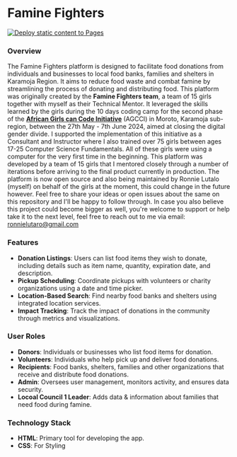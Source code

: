 # Famine Fighters

[![Deploy static content to Pages](https://github.com/ronnielutalo/Femine-Fighters/actions/workflows/static.yml/badge.svg)](https://github.com/ronnielutalo/Femine-Fighters/actions/workflows/static.yml)

### Overview

The Famine Fighters platform is designed to facilitate food donations from individuals and businesses to local food banks, families and shelters in Karamoja Region. It aims to reduce food waste and combat famine by streamlining the process of donating and distributing food. This platform was originally created by the **Famine Fighters team**, a team of 15 girls together with myself as their Technical Mentor. It leveraged the skills learned by the girls during the 10 days coding camp for the second phase of the [**African Girls can Code Initiative**](https://africa.unwomen.org/en/where-we-are/eastern-and-southern-africa/liaison-office-to-au-and-uneca/african-girls-can-code-initiative-agcci) (AGCCI) in Moroto, Karamoja sub-region, between the 27th May - 7th June 2024, aimed at closing the digital gender divide. I supported the implementation of this initiative as a Consultant and Instructor where I also trained over 75 girls between ages 17-25 Computer Science Fundamentals. All of these girls were using a computer for the very first time in the beginning. This platform was developed by a team of 15 girls that I mentored closely through a number of iterations before arriving to the final product currently in production. The platform is now open source and also being maintained by Ronnie Lutalo (myself) on behalf of the girls at the moment, this could change in the future however. Feel free to share your ideas or open issues about the same on this repository and I'll be happy to follow through. In case you also believe this project could become bigger as well, you're welcome to support or help take it to the next level, feel free to reach out to me via email: ronnielutaro@gmail.com

### Features

- **Donation Listings**: Users can list food items they wish to donate, including details such as item name, quantity, expiration date, and description.
- **Pickup Scheduling**: Coordinate pickups with volunteers or charity organizations using a date and time picker.
- **Location-Based Search**: Find nearby food banks and shelters using integrated location services.
- **Impact Tracking**: Track the impact of donations in the community through metrics and visualizations.

### User Roles
- **Donors**: Individuals or businesses who list food items for donation.
- **Volunteers**: Individuals who help pick up and deliver food donations.
- **Recipients**: Food banks, shelters, families and other organizations that receive and distribute food donations.
- **Admin**: Oversees user management, monitors activity, and ensures data security.
- **Locoal Council 1 Leader**: Adds data & information about families that need food during famine.

### Technology Stack
- **HTML**: Primary tool for developing the app.
- **CSS**: For Styling
